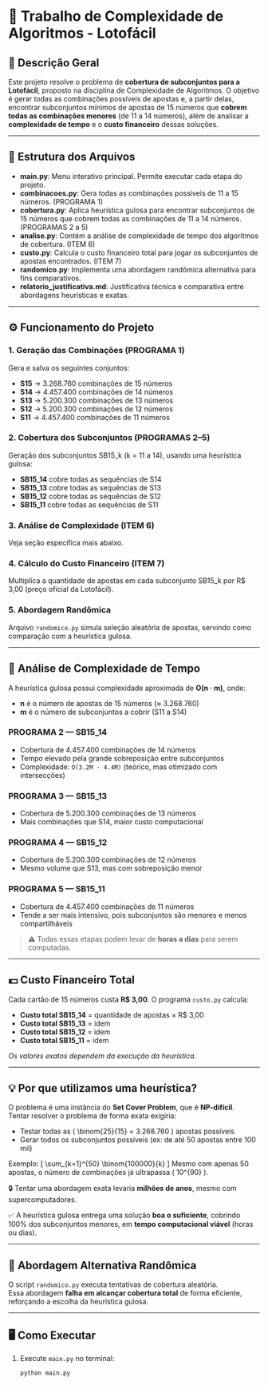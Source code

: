 # 🎯 Trabalho de Complexidade de Algoritmos - Lotofácil

## 📘 Descrição Geral

Este projeto resolve o problema de **cobertura de subconjuntos para a Lotofácil**, proposto na disciplina de Complexidade de Algoritmos. O objetivo é gerar todas as combinações possíveis de apostas e, a partir delas, encontrar subconjuntos mínimos de apostas de 15 números que **cobrem todas as combinações menores** (de 11 a 14 números), além de analisar a **complexidade de tempo** e o **custo financeiro** dessas soluções.

---

## 📂 Estrutura dos Arquivos

- **main.py**: Menu interativo principal. Permite executar cada etapa do projeto.
- **combinacoes.py**: Gera todas as combinações possíveis de 11 a 15 números. (PROGRAMA 1)
- **cobertura.py**: Aplica heurística gulosa para encontrar subconjuntos de 15 números que cobrem todas as combinações de 11 a 14 números. (PROGRAMAS 2 a 5)
- **analise.py**: Contém a análise de complexidade de tempo dos algoritmos de cobertura. (ITEM 6)
- **custo.py**: Calcula o custo financeiro total para jogar os subconjuntos de apostas encontrados. (ITEM 7)
- **randomico.py**: Implementa uma abordagem randômica alternativa para fins comparativos.
- **relatorio_justificativa.md**: Justificativa técnica e comparativa entre abordagens heurísticas e exatas.

---

## ⚙️ Funcionamento do Projeto

### 1. Geração das Combinações (PROGRAMA 1)

Gera e salva os seguintes conjuntos:
- **S15** → 3.268.760 combinações de 15 números
- **S14** → 4.457.400 combinações de 14 números
- **S13** → 5.200.300 combinações de 13 números
- **S12** → 5.200.300 combinações de 12 números
- **S11** → 4.457.400 combinações de 11 números

### 2. Cobertura dos Subconjuntos (PROGRAMAS 2–5)

Geração dos subconjuntos SB15_k (k = 11 a 14), usando uma heurística gulosa:
- **SB15_14** cobre todas as sequências de S14
- **SB15_13** cobre todas as sequências de S13
- **SB15_12** cobre todas as sequências de S12
- **SB15_11** cobre todas as sequências de S11

### 3. Análise de Complexidade (ITEM 6)

Veja seção específica mais abaixo.

### 4. Cálculo do Custo Financeiro (ITEM 7)

Multiplica a quantidade de apostas em cada subconjunto SB15_k por R$ 3,00 (preço oficial da Lotofácil).

### 5. Abordagem Randômica

Arquivo `randomico.py` simula seleção aleatória de apostas, servindo como comparação com a heurística gulosa.

---

## 🧠 Análise de Complexidade de Tempo

A heurística gulosa possui complexidade aproximada de **O(n · m)**, onde:

- **n** é o número de apostas de 15 números (≈ 3.268.760)
- **m** é o número de subconjuntos a cobrir (S11 a S14)

### PROGRAMA 2 — SB15_14

- Cobertura de 4.457.400 combinações de 14 números
- Tempo elevado pela grande sobreposição entre subconjuntos
- Complexidade: `O(3.2M · 4.4M)` (teórico, mas otimizado com intersecções)

### PROGRAMA 3 — SB15_13

- Cobertura de 5.200.300 combinações de 13 números
- Mais combinações que S14, maior custo computacional

### PROGRAMA 4 — SB15_12

- Cobertura de 5.200.300 combinações de 12 números
- Mesmo volume que S13, mas com sobreposição menor

### PROGRAMA 5 — SB15_11

- Cobertura de 4.457.400 combinações de 11 números
- Tende a ser mais intensivo, pois subconjuntos são menores e menos compartilháveis

> ⚠️ Todas essas etapas podem levar de **horas a dias** para serem computadas.

---

## 💵 Custo Financeiro Total

Cada cartão de 15 números custa **R$ 3,00**. O programa `custo.py` calcula:

- **Custo total SB15_14** = quantidade de apostas × R$ 3,00
- **Custo total SB15_13** = idem
- **Custo total SB15_12** = idem
- **Custo total SB15_11** = idem

*Os valores exatos dependem da execução da heurística.*

---

## 💡 Por que utilizamos uma heurística?

O problema é uma instância do **Set Cover Problem**, que é **NP-difícil**.  
Tentar resolver o problema de forma exata exigiria:

- Testar todas as \( \binom{25}{15} = 3.268.760 \) apostas possíveis
- Gerar todos os subconjuntos possíveis (ex: de até 50 apostas entre 100 mil)

Exemplo:
\[
\sum_{k=1}^{50} \binom{100000}{k}
\]
Mesmo com apenas 50 apostas, o número de combinações já ultrapassa \( 10^{90} \).

🔒 Tentar uma abordagem exata levaria **milhões de anos**, mesmo com supercomputadores.

✅ A heurística gulosa entrega uma solução **boa o suficiente**, cobrindo 100% dos subconjuntos menores, em **tempo computacional viável** (horas ou dias).

---

## 🎲 Abordagem Alternativa Randômica

O script `randomico.py` executa tentativas de cobertura aleatória.  
Essa abordagem **falha em alcançar cobertura total** de forma eficiente, reforçando a escolha da heurística gulosa.

---

## 🖥️ Como Executar

1. Execute `main.py` no terminal:
   ```bash
   python main.py
